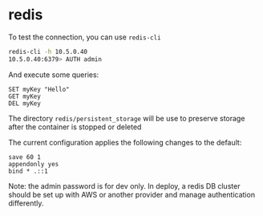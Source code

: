 # redis

To test the connection, you can use `redis-cli`

```bash
redis-cli -h 10.5.0.40
10.5.0.40:6379> AUTH admin
```
And execute some queries:
```bsh
SET myKey "Hello"
GET myKey
DEL myKey
```

The directory `redis/persistent_storage` will be use to preserve storage after the container is stopped or deleted

The current configuration applies the following changes to the default:
```
save 60 1
appendonly yes
bind * .::1
```

Note: the admin password is for dev only. In deploy, a redis DB cluster should be set up with AWS or another provider and manage authentication differently.
